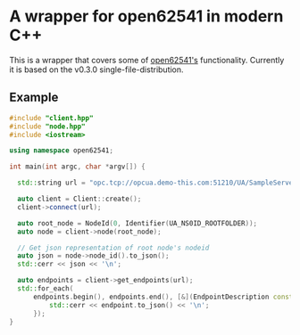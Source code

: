# A wrapper for open62541 in modern C++

This is a wrapper that covers some of [open62541's](https://github.com/open62541/open62541)
functionality. Currently it is based on the v0.3.0 single-file-distribution.

## Example

```c++
#include "client.hpp"
#include "node.hpp"
#include <iostream>

using namespace open62541;

int main(int argc, char *argv[]) {

  std::string url = "opc.tcp://opcua.demo-this.com:51210/UA/SampleServer";

  auto client = Client::create();
  client->connect(url);

  auto root_node = NodeId(0, Identifier(UA_NS0ID_ROOTFOLDER));
  auto node = client->node(root_node);

  // Get json representation of root node's nodeid
  auto json = node->node_id().to_json();
  std::cerr << json << '\n';

  auto endpoints = client->get_endpoints(url);
  std::for_each(
      endpoints.begin(), endpoints.end(), [&](EndpointDescription const &endpoint) {
          std::cerr << endpoint.to_json() << '\n';
      });
}
```
